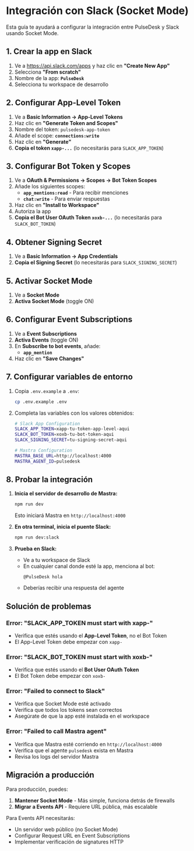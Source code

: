 # Integración con Slack (Socket Mode)

Esta guía te ayudará a configurar la integración entre PulseDesk y Slack usando Socket Mode.

## 1. Crear la app en Slack

1. Ve a <https://api.slack.com/apps> y haz clic en **"Create New App"**
2. Selecciona **"From scratch"**
3. Nombre de la app: **`PulseDesk`**
4. Selecciona tu workspace de desarrollo

## 2. Configurar App-Level Token

1. Ve a **Basic Information → App-Level Tokens**
2. Haz clic en **"Generate Token and Scopes"**
3. Nombre del token: `pulsedesk-app-token`
4. Añade el scope: **`connections:write`**
5. Haz clic en **"Generate"**
6. **Copia el token `xapp-...`** (lo necesitarás para `SLACK_APP_TOKEN`)

## 3. Configurar Bot Token y Scopes

1. Ve a **OAuth & Permissions → Scopes → Bot Token Scopes**
2. Añade los siguientes scopes:
   - **`app_mentions:read`** - Para recibir menciones
   - **`chat:write`** - Para enviar respuestas
3. Haz clic en **"Install to Workspace"**
4. Autoriza la app
5. **Copia el Bot User OAuth Token `xoxb-...`** (lo necesitarás para `SLACK_BOT_TOKEN`)

## 4. Obtener Signing Secret

1. Ve a **Basic Information → App Credentials**
2. **Copia el Signing Secret** (lo necesitarás para `SLACK_SIGNING_SECRET`)

## 5. Activar Socket Mode

1. Ve a **Socket Mode**
2. **Activa Socket Mode** (toggle ON)

## 6. Configurar Event Subscriptions

1. Ve a **Event Subscriptions**
2. **Activa Events** (toggle ON)
3. En **Subscribe to bot events**, añade:
   - **`app_mention`**
4. Haz clic en **"Save Changes"**

## 7. Configurar variables de entorno

1. Copia `.env.example` a `.env`:
   ```bash
   cp .env.example .env
   ```

2. Completa las variables con los valores obtenidos:
   ```bash
   # Slack App Configuration
   SLACK_APP_TOKEN=xapp-tu-token-app-level-aqui
   SLACK_BOT_TOKEN=xoxb-tu-bot-token-aqui
   SLACK_SIGNING_SECRET=tu-signing-secret-aqui

   # Mastra Configuration
   MASTRA_BASE_URL=http://localhost:4000
   MASTRA_AGENT_ID=pulsedesk
   ```

## 8. Probar la integración

1. **Inicia el servidor de desarrollo de Mastra:**
   ```bash
   npm run dev
   ```
   Esto iniciará Mastra en `http://localhost:4000`

2. **En otra terminal, inicia el puente Slack:**
   ```bash
   npm run dev:slack
   ```

3. **Prueba en Slack:**
   - Ve a tu workspace de Slack
   - En cualquier canal donde esté la app, menciona al bot:
     ```
     @PulseDesk hola
     ```
   - Deberías recibir una respuesta del agente

## Solución de problemas

### Error: "SLACK_APP_TOKEN must start with xapp-"
- Verifica que estés usando el **App-Level Token**, no el Bot Token
- El App-Level Token debe empezar con `xapp-`

### Error: "SLACK_BOT_TOKEN must start with xoxb-"
- Verifica que estés usando el **Bot User OAuth Token**
- El Bot Token debe empezar con `xoxb-`

### Error: "Failed to connect to Slack"
- Verifica que Socket Mode esté activado
- Verifica que todos los tokens sean correctos
- Asegúrate de que la app esté instalada en el workspace

### Error: "Failed to call Mastra agent"
- Verifica que Mastra esté corriendo en `http://localhost:4000`
- Verifica que el agente `pulsedesk` exista en Mastra
- Revisa los logs del servidor Mastra

## Migración a producción

Para producción, puedes:
1. **Mantener Socket Mode** - Más simple, funciona detrás de firewalls
2. **Migrar a Events API** - Requiere URL pública, más escalable

Para Events API necesitarás:
- Un servidor web público (no Socket Mode)
- Configurar Request URL en Event Subscriptions
- Implementar verificación de signatures HTTP